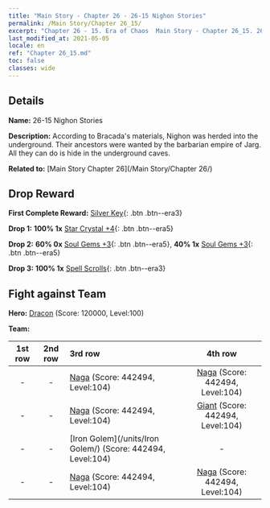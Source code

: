 ```yaml
---
title: "Main Story - Chapter 26 - 26-15 Nighon Stories"
permalink: /Main Story/Chapter 26_15/
excerpt: "Chapter 26 - 15. Era of Chaos  Main Story - Chapter 26_15. 26-15 Nighon Stories"
last_modified_at: 2021-05-05
locale: en
ref: "Chapter 26_15.md"
toc: false
classes: wide
---
```


## Details

 **Name:** 26-15 Nighon Stories

 **Description:** According to Bracada's materials, Nighon was herded into the underground. Their ancestors were wanted by the barbarian empire of Jarg. All they can do is hide in the underground caves.

 **Related to:** [Main Story Chapter 26](/Main Story/Chapter 26/)

## Drop Reward

 **First Complete Reward:** [Silver Key](/Items/con_693/){: .btn .btn--era3}

 **Drop 1:** **100% 1x** [Star Crystal +4](/Items/mat_94/){: .btn .btn--era5}

 **Drop 2:** **60% 0x** [Soul Gems +3](/Items/mat_86/){: .btn .btn--era5}, **40% 1x** [Soul Gems +3](/Items/mat_86/){: .btn .btn--era5}

 **Drop 3:** **100% 1x** [Spell Scrolls](/Items/con_694/){: .btn .btn--era3}


## Fight against Team
 **Hero:** [Dracon](/heroes/Dracon/) (Score: 120000, Level:100)

 **Team:**


  | 1st row | 2nd row | 3rd row | 4th row |
  |:----:|:----:|:----|:----:|
  | - | - | [Naga](/units/Naga/) (Score: 442494, Level:104)  | [Naga](/units/Naga/) (Score: 442494, Level:104)  |
  | - | - | [Naga](/units/Naga/) (Score: 442494, Level:104)  | [Giant](/units/Giant/) (Score: 442494, Level:104)  |
  | - | - | [Iron Golem](/units/Iron Golem/) (Score: 442494, Level:104)  | - |
  | - | - | [Naga](/units/Naga/) (Score: 442494, Level:104)  | [Naga](/units/Naga/) (Score: 442494, Level:104)  |


